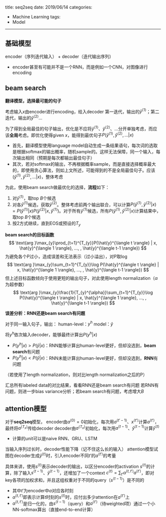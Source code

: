 title: seq2seq
date: 2019/06/14
categories:
- Machine Learning
tags:
- Model
---


## 基础模型

encoder（序列迭代输入） + decoder（迭代输出序列）
- encoder甚至有可能并不是一个RNN，而是例如一个CNN，对图像进行encoding


## beam search

**翻译模型，选择最可能的句子**

考虑输入$x$由encoder进行encoding，给入decoder
第一迭代，输出的$\hat{y}^{\langle 1 \rangle}$；第二迭代，输出的$\hat{y}^{\langle 2 \rangle}$...

为了得到全局最佳的句子输出，优化是不应将$\hat{y}^{\langle 1 \rangle}$、$\hat{y}^{\langle 2 \rangle}$、...分开单独考虑，而应该**全局**考虑。即优化使得given $x$，能得到最优句子$P(\hat{y}^{\langle 1 \rangle},\hat{y}^{\langle 2 \rangle},...|x)$

- 首先，翻译模型使用language model自动生成一条结果语句，每次词的选取是根据softmax的输出概率，随机sample的。这样无法保障，同一个输入，每次输出相同（预期是每次都输出最佳句子）
- 其次，若对softmax的输出，不再根据概率sample，而是直接选择概率最大的，即使用贪心算法，则如上文所述，可能得到的不是全局最佳句子。应该$(\hat{y}^{\langle 1 \rangle},\hat{y}^{\langle 2 \rangle},...|x)$，整体考虑

为此，使用beam search做最优化的选择，**流程**如下：

1. 对$\hat{y}^{\langle 1 \rangle}$，取top $B$个候选
2. 对各$\hat{y}^{\langle 1 \rangle}$候选，获取$\hat{y}^{\langle 2 \rangle}$。整体考虑前两个输出联合，可以计算$P(\hat{y}^{\langle 1 \rangle}, \hat{y}^{\langle 2 \rangle} | x) = P(\hat{y}^{\langle 1 \rangle} | x)P(\hat{y}^{\langle 2 \rangle} | x, \hat{y}^{\langle 1 \rangle})$。对于所有$\hat{y}^{\langle 1 \rangle}$候选，所有$P(\hat{y}^{\langle 1 \rangle}, \hat{y}^{\langle 2 \rangle} | x)$计算结果中，取top $B$个候选
3. 按2方式继续，直到EOS或预设的$T_{y}$

**beam search的目标函数**
$$
\text{arg }\max_{y}\prod_{t=1}^{T_{y}}P(\hat{y}^{\langle t \rangle} | x, \hat{y}^{\langle 1 \rangle}, ..., , \hat{y}^{\langle t-1 \rangle})
$$
为避免各个P过小，造成误差和无法表示（过小溢出），对P取log
$$
\text{arg }\max_{y}\sum_{t=1}^{T_{y}}\log P(\hat{y}^{\langle t \rangle} | x, \hat{y}^{\langle 1 \rangle}, ..., , \hat{y}^{\langle t-1 \rangle})
$$
但上述目标函数倾向于使用更短的输出句子，对此使用length normalization（$\alpha$为超参数）
$$
\text{arg }\max_{y}\frac{1}{T_{y}^{\alpha}}\sum_{t=1}^{T_{y}}\log P(\hat{y}^{\langle t \rangle} | x, \hat{y}^{\langle 1 \rangle}, ..., , \hat{y}^{\langle t-1 \rangle})
$$

**误差分析：RNN还是beam search有问题**

对于同一输入句子，输出：
human-level：$y^{h}$
model：$\hat{y}$

将$y^{h}$依次输入decoder，能够最终计算出$P(y^{h}|x)$

- $P(y^{h}|x) > P(\hat{y}|x)$：RNN能够计算出human-level更好，但却没选到，**beam search**有问题
- $P(y^{h}|x) < P(\hat{y}|x)$：RNN未能计算出human-level更好，但却没选到，**RNN**有问题

（若使用了length normalization，则对比length normalization之后的P）

汇总所有labeled data的对比结果，看看RNN还是beam search有问题
若RNN有问题，则进一步bias variance分析；若beam search有问题，考虑增大$B$


## attention模型

对于**seq2seq**模型，
encoder由$a^{\langle 0 \rangle} = 0$初始化，每次用$a^{\langle t'-1 \rangle}$、$x^{\langle t' \rangle}$计算$a^{\langle t' \rangle}$，最终将$a^{\langle T_{x} \rangle}$传给decoder
decoder由$a^{\langle T_{x} \rangle}$初始化，每次用$a^{\langle t-1 \rangle}$、$\hat{y}^{\langle t-1 \rangle}$计算$\hat{y}^{\langle t \rangle}$
- 计算的unit可以是naive RNN、GRU、LSTM

当输入序列过长时，decoder性能下降（记不住这么长的输入）
attention模型试图在decoder生成$\hat{y}^{\langle t \rangle}$时，引入encoder不同$t'$的$a^{\langle t' \rangle}$的考量

具体来讲，使用$s^{\langle t \rangle}$表示decoder的输出，以区分encoder的activation
$s^{\langle t \rangle}$的计算，除了输入$s^{\langle t-1 \rangle}$、$\hat{y}^{\langle t-1 \rangle}$，还增加了一个context $c^{\langle t \rangle} = \sum_{t'} \alpha^{\langle t, t' \rangle} a^{\langle t' \rangle}$，即对key各项的加权求和，并且这组权重对于不同的query（$s^{\langle t - 1 \rangle}$）是不同的
- 其中$t'$为encoder中$a$对应各时刻
- $\alpha^{\langle t, t' \rangle}$即表示计算$t$时刻的$s^{\langle t \rangle}$时，应付出多少attention在$a^{\langle t' \rangle}$上
- $\alpha^{\langle t, t' \rangle}$是归一化的，由$s^{\langle t-1 \rangle}$（query）和$a^{\langle t' \rangle}$（待weighted项）通过一个小NN-softmax算出（直接end-to-end计算）


































